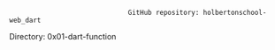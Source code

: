                                   GitHub repository: holbertonschool-web_dart




Directory: 0x01-dart-function
